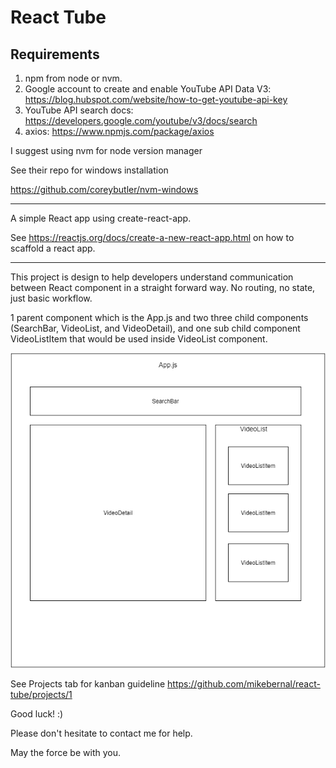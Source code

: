 # React Tube

## Requirements

1. npm from node or nvm.
2. Google account to create and enable YouTube API Data V3: https://blog.hubspot.com/website/how-to-get-youtube-api-key
3. YouTube API search docs: https://developers.google.com/youtube/v3/docs/search
4. axios: https://www.npmjs.com/package/axios

I suggest using nvm for node version manager

See their repo for windows installation

https://github.com/coreybutler/nvm-windows

---

A simple React app using create-react-app.

See https://reactjs.org/docs/create-a-new-react-app.html on how to scaffold a react app.


---

This project is design to help developers understand communication between React component in a straight forward way. No routing, no state, just basic workflow.

1 parent component which is the App.js and two three child components (SearchBar, VideoList, and VideoDetail), and one sub child component VideoListItem that would be used inside VideoList component.

![wireframe](react-tube.png)

See Projects tab for kanban guideline https://github.com/mikebernal/react-tube/projects/1

Good luck! :)

Please don't hesitate to contact me for help.

May the force be with you.
